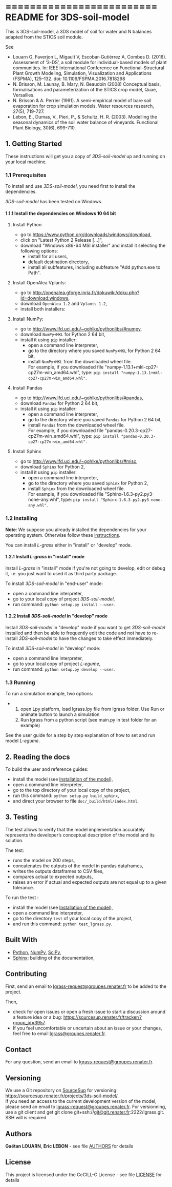 =========================
README for 3DS-soil-model
=========================

This is 3DS-soil-model, a 3DS model of soil for water and N balances adapted from the STICS soil module.

See 
- Louarn G, Faverjon L, Migault V, Escobar-Gutiérrez A, Combes D. (2016). Assessment of ‘3-DS’, a soil module for individual-based models of plant communities. In: IEEE International Conference on Functional-Structural Plant Growth Modeling, Simulation, Visualization and Applications (FSPMA), 125–132. doi: 10.1109/FSPMA.2016.7818298
- N. Brisson, M. Launay, B. Mary, N. Beaudoin (2008) Conceptual basis, formalisations and parameterization of the STICS crop model, Quae, Versailles.
- N. Brisson & A. Perrier (1991). A semi-empirical model of bare soil evaporation for crop simulation models. Water resources research, 27(5), 719-727. 
- Lebon, E., Dumas, V., Pieri, P., & Schultz, H. R. (2003). Modelling the seasonal dynamics of the soil water balance of vineyards. Functional Plant Biology, 30(6), 699-710.


## 1. Getting Started

These instructions will get you a copy of *3DS-soil-model* up and running on your local 
machine.

### 1.1 Prerequisites

To install and use *3DS-soil-model*, you need first to install the dependencies.

*3DS-soil-model* has been tested on Windows.
 
#### 1.1.1 Install the dependencies on Windows 10 64 bit

1. Install Python  

    * go to https://www.python.org/downloads/windows/download, 
    * click on "Latest Python 2 Release [...]", 
    * download "Windows x86-64 MSI installer" and install it selecting the following options:
        * install for all users,
        * default destination directory,
        * install all subfeatures, including subfeature "Add python.exe to Path".

2. Install OpenAlea Vplants:  

    * go to http://openalea.gforge.inria.fr/dokuwiki/doku.php?id=download:windows, 
    * download `OpenAlea 1.2` and `Vplants 1.2`,
    * install both installers: 
		  
3. Install NumPy:  

    * go to http://www.lfd.uci.edu/~gohlke/pythonlibs/#numpy, 
    * download `NumPy+MKL` for Python 2 64 bit,
    * install it using `pip` installer: 
        * open a command line interpreter,
        * go to the directory where you saved `NumPy+MKL` for Python 2 64 bit,
        * install `NumPy+MKL` from the downloaded wheel file.  
          For example, if you downloaded file "numpy-1.13.1+mkl-cp27-cp27m-win_amd64.whl", 
          type: `pip install "numpy-1.13.1+mkl-cp27-cp27m-win_amd64.whl"`.

4. Install Pandas  

    * go to http://www.lfd.uci.edu/~gohlke/pythonlibs/#pandas, 
    * download `Pandas` for Python 2 64 bit,
    * install it using `pip` installer: 
        * open a command line interpreter,
        * go to the directory where you saved `Pandas` for Python 2 64 bit,
        * install `Pandas` from the downloaded wheel file.  
          For example, if you downloaded file "pandas-0.20.3-cp27-cp27m-win_amd64.whl", 
          type: `pip install "pandas-0.20.3-cp27-cp27m-win_amd64.whl"`.
          
5. Install Sphinx

    * go to http://www.lfd.uci.edu/~gohlke/pythonlibs/#misc, 
    * download `Sphinx` for Python 2,
    * install it using `pip` installer: 
        * open a command line interpreter,
        * go to the directory where you saved `Sphinx` for Python 2,
        * install `Sphinx` from the downloaded wheel file.  
          For example, if you downloaded file "Sphinx-1.6.3-py2.py3-none-any.whl", 
          type: `pip install "Sphinx-1.6.3-py2.py3-none-any.whl"`.
          
### 1.2 Installing

__Note__: We suppose you already installed the dependencies for your operating system. Otherwise follow these [instructions](prerequisites "Prerequisites").

You can install *L-grass* either in "install" or "develop" mode.

#### 1.2.1 Install *L-grass* in "install" mode

Install *L-grass* in "install" mode if you're not going to develop, edit or debug 
it, i.e. you just want to used it as third party package.

To install *3DS-soil-model* in "end-user" mode:

* open a command line interpreter,
* go to your local copy of project *3DS-soil-model*,
* run command: `python setup.py install --user`.

#### 1.2.2 Install *3DS-soil-model* in "develop" mode

Install *3DS-soil-model* in "develop" mode if you want to get *3DS-soil-model* installed and then 
be able to frequently edit the code and not have to re-install *3DS-soil-model* to have the 
changes to take effect immediately.

To install *3DS-soil-model* in "develop" mode:

* open a command line interpreter,
* go to your local copy of project *L-egume*,
* run command: `python setup.py develop --user`.

### 1.3 Running

To run a simulation example, two options:

* 1. open Lpy platform,
	 load lgrass.lpy file from lgrass folder,
	 Use Run or animate button to launch a simulation
  2. Run lgrass from a python script (see main.py in test folder for an example)

See the user guide for a step by step explanation of how to set and run model *L-egume*.

## 2. Reading the docs

To build the user and reference guides:

* install the model (see [Installation of the model](installing "Installing")), 
* open a command line interpreter,
* go to the top directory of your local copy of the project,
* run this command: `python setup.py build_sphinx`,
* and direct your browser to file `doc/_build/html/index.html`.

## 3. Testing

The test allows to verify that the model implementation accurately 
represents the developer’s conceptual description of the model and its solution.

The test:

* runs the model on 200 steps,
* concatenates the outputs of the model in pandas dataframes,
* writes the outputs dataframes to CSV files,
* compares actual to expected outputs,
* raises an error if actual and expected outputs are not equal up to a given tolerance.     

To run the test :

* install the model (see [Installation of the model](installing "Installing")), 
* open a command line interpreter,
* go to the directory `test` of your local copy of the project,
* and run this command: `python test_lgrass.py`.

## Built With

* [Python](http://www.python.org/), [NumPy](http://www.numpy.org/), [SciPy](http://www.scipy.org/), 
* [Sphinx](http://sphinx-doc.org/): building of the documentation, 

## Contributing

First, send an email to <lgrass-request@groupes.renater.fr> to be added to the project.  

Then,
 
* check for open issues or open a fresh issue to start a discussion around a
  feature idea or a bug: https://sourcesup.renater.fr/tracker/?group_id=3957.
* If you feel uncomfortable or uncertain about an issue or your changes, feel
  free to email <lgrass@groupes.renater.fr>.

## Contact

For any question, send an email to <lgrass-request@groupes.renater.fr>.

## Versioning

We use a Git repository on [SourceSup](https://sourcesup.renater.fr) for 
versioning: https://sourcesup.renater.fr/projects/3ds-soil-model/.  
If you need an access to the current development version of the model, please send 
an email to <lgrass-request@groupes.renater.fr>.
For versionning, use a git client and get git clone git+ssh://git@git.renater.fr:2222/lgrass.git. SSH will is required

## Authors

**Gaëtan LOUARN**, **Eric LEBON** - see file [AUTHORS](AUTHORS) for details

## License

This project is licensed under the CeCILL-C License - see file [LICENSE](LICENSE) for details
